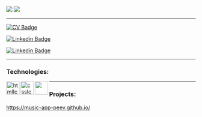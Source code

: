<img src="https://github-readme-stats.vercel.app/api/top-langs/?username=PetarPeev83&&show_icons=true&title_color=ffffff&icon_color=bb2acf&text_color=daf7dc&bg_color=151515" > <img src="https://github-readme-stats.vercel.app/api?username=PetarPeev83&&show_icons=true&title_color=ffffff&icon_color=bb2acf&text_color=daf7dc&bg_color=151515" /> 

<hr>

[![CV Badge](https://img.shields.io/badge/CV-PetarPeev-orange)](https://petarpeev-83.github.io/)

[![Linkedin Badge](https://img.shields.io/badge/-PetarPeev-0e76a8?style=flat&labelColor=0e76a8&logo=linkedin&logoColor=white)](https://www.linkedin.com/in/petar-peev-94623b233/)

[![Linkedin Badge](https://img.shields.io/badge/-EducationCertificates-orange?style=flat&labelColor=0e76a8&logo=linkedin&logoColor=white)](https://www.linkedin.com/in/petar-peev-94623b233/details/education/)

<hr>
 
<h3><b>Technologies:</b></h3>
 
<img align="left" alt="htmlIcon" width="35px" src="https://img.icons8.com/color/48/000000/html-5--v1.png"/>
<img align="left" alt="cssIcon" width="35px" src="https://img.icons8.com/color/48/000000/css3.png"/>
<img align="left" a align="left"lt="javascriptIcon" width="35px" src="https://img.icons8.com/color/50/000000/javascript--v1.png"/>
<hr>

<h3><b>Projects:</b></h3>

https://music-app-peev.github.io/
